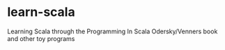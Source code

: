 # learn-scala
Learning Scala through the Programming In Scala Odersky/Venners book and other toy programs
